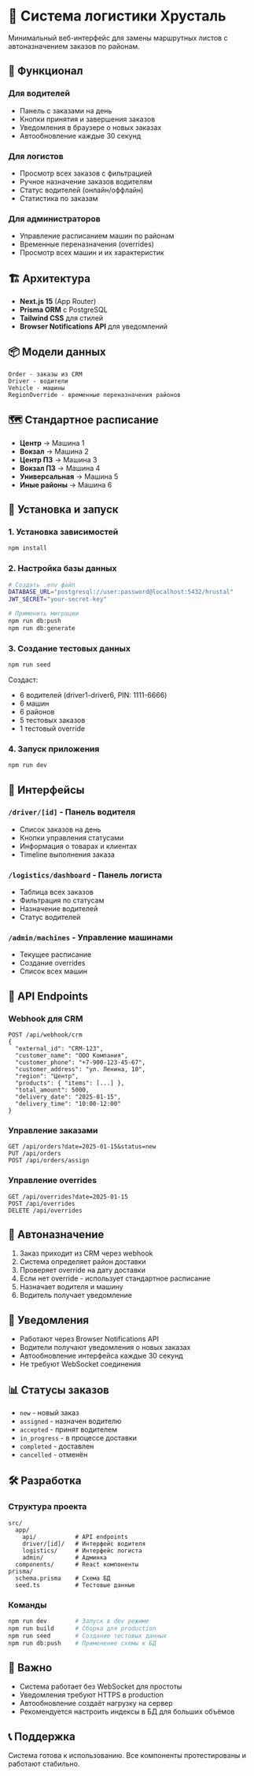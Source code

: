 # 🚛 Система логистики Хрусталь

Минимальный веб-интерфейс для замены маршрутных листов с автоназначением заказов по районам.

## 🎯 Функционал

### Для водителей
- Панель с заказами на день
- Кнопки принятия и завершения заказов
- Уведомления в браузере о новых заказах
- Автообновление каждые 30 секунд

### Для логистов
- Просмотр всех заказов с фильтрацией
- Ручное назначение заказов водителям
- Статус водителей (онлайн/оффлайн)
- Статистика по заказам

### Для администраторов
- Управление расписанием машин по районам
- Временные переназначения (overrides)
- Просмотр всех машин и их характеристик

## 🏗️ Архитектура

- **Next.js 15** (App Router)
- **Prisma ORM** с PostgreSQL
- **Tailwind CSS** для стилей
- **Browser Notifications API** для уведомлений

## 📦 Модели данных

```prisma
Order - заказы из CRM
Driver - водители 
Vehicle - машины
RegionOverride - временные переназначения районов
```

## 🗺️ Стандартное расписание

- **Центр** → Машина 1
- **Вокзал** → Машина 2
- **Центр ПЗ** → Машина 3
- **Вокзал ПЗ** → Машина 4
- **Универсальная** → Машина 5
- **Иные районы** → Машина 6

## 🚀 Установка и запуск

### 1. Установка зависимостей
```bash
npm install
```

### 2. Настройка базы данных
```bash
# Создать .env файл
DATABASE_URL="postgresql://user:password@localhost:5432/hrustal"
JWT_SECRET="your-secret-key"

# Применить миграции
npm run db:push
npm run db:generate
```

### 3. Создание тестовых данных
```bash
npm run seed
```

Создаст:
- 6 водителей (driver1-driver6, PIN: 1111-6666)
- 6 машин
- 6 районов
- 5 тестовых заказов
- 1 тестовый override

### 4. Запуск приложения
```bash
npm run dev
```

## 📱 Интерфейсы

### `/driver/[id]` - Панель водителя
- Список заказов на день
- Кнопки управления статусами
- Информация о товарах и клиентах
- Timeline выполнения заказа

### `/logistics/dashboard` - Панель логиста
- Таблица всех заказов
- Фильтрация по статусам
- Назначение водителей
- Статус водителей

### `/admin/machines` - Управление машинами
- Текущее расписание
- Создание overrides
- Список всех машин

## 🔌 API Endpoints

### Webhook для CRM
```
POST /api/webhook/crm
{
  "external_id": "CRM-123",
  "customer_name": "ООО Компания",
  "customer_phone": "+7-900-123-45-67",
  "customer_address": "ул. Ленина, 10",
  "region": "Центр",
  "products": { "items": [...] },
  "total_amount": 5000,
  "delivery_date": "2025-01-15",
  "delivery_time": "10:00-12:00"
}
```

### Управление заказами
```
GET /api/orders?date=2025-01-15&status=new
PUT /api/orders
POST /api/orders/assign
```

### Управление overrides
```
GET /api/overrides?date=2025-01-15
POST /api/overrides
DELETE /api/overrides
```

## 🔄 Автоназначение

1. Заказ приходит из CRM через webhook
2. Система определяет район доставки
3. Проверяет override на дату доставки
4. Если нет override - использует стандартное расписание
5. Назначает водителя и машину
6. Водитель получает уведомление

## 🔔 Уведомления

- Работают через Browser Notifications API
- Водители получают уведомления о новых заказах
- Автообновление интерфейса каждые 30 секунд
- Не требуют WebSocket соединения

## 📊 Статусы заказов

- `new` - новый заказ
- `assigned` - назначен водителю
- `accepted` - принят водителем
- `in_progress` - в процессе доставки
- `completed` - доставлен
- `cancelled` - отменён

## 🛠️ Разработка

### Структура проекта
```
src/
  app/
    api/           # API endpoints
    driver/[id]/   # Интерфейс водителя
    logistics/     # Интерфейс логиста
    admin/         # Админка
  components/      # React компоненты
prisma/
  schema.prisma    # Схема БД
  seed.ts          # Тестовые данные
```

### Команды
```bash
npm run dev        # Запуск в dev режиме
npm run build      # Сборка для production
npm run seed       # Создание тестовых данных
npm run db:push    # Применение схемы к БД
```

## 🚨 Важно

- Система работает без WebSocket для простоты
- Уведомления требуют HTTPS в production
- Автообновление создаёт нагрузку на сервер
- Рекомендуется настроить индексы в БД для больших объёмов

## 📞 Поддержка

Система готова к использованию. Все компоненты протестированы и работают стабильно.
